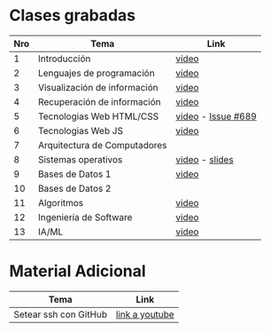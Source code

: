 # Clases grabadas

| Nro | Tema | Link |
| --- | ---- | ---- |
| 1 | Introducción | [video](https://drive.google.com/file/d/1S9ggFeUP-b5uns46_C9ps_iD4nFblc41/view) |
| 2 | Lenguajes de programación | [video](https://drive.google.com/file/d/1VFHRPmtMAPdxrCota3R34LMbOpi3Nayh/view) |
| 3 | Visualización de información | [video](https://drive.google.com/file/d/1YCbVlVLZw6aUm1wpYkTtX4S_bMcGGNIZ/view) |
| 4 | Recuperación de información | [video](https://drive.google.com/file/d/1krFipOT5C9XS7AwAjN0zNw0VprH8yY3q/view?usp=sharing)|
| 5 | Tecnologias Web HTML/CSS | [video](https://drive.google.com/file/d/1poJEOCYXpvDvSugaOOUiveGj8B-s4N-D/view?usp=sharing)  -  [Issue #689](https://github.com/Exploratorio-DCC-PUC/Syllabus/issues/689)|
| 6 | Tecnologias Web JS  |[video](https://drive.google.com/file/d/16EMTxuwDQkRlnbXCxlNYxrhSiSmHPMz2/view?usp=sharing)|
| 7 | Arquitectura de Computadores||
| 8 | Sistemas operativos |[video](https://drive.google.com/file/d/1nba-9XKHaAGIWwG0JvsShLRlnzRerjj_/view?usp=sharing)  -  [slides](http://iic2333.ing.puc.cl/slides/exploratorio-os.html#/)|
| 9 | Bases de Datos 1| [video](https://drive.google.com/file/d/1ERDoX4uhc7deYPnKgKmRC_SvsnO3AGS0/view?usp=sharing) |
| 10| Bases de Datos 2| |
| 11| Algoritmos |[video](https://drive.google.com/file/d/19dZ9laIxWMUEdgGwdDG34gxn2LQBCPpJ/view?usp=sharing)|
| 12| Ingeniería de Software | [video](https://drive.google.com/file/d/1xeo4WtBRU-x68zHtixJFkvBg7C1UUJtM/view?usp=sharing)|
| 13| IA/ML | [video](https://drive.google.com/file/d/1e5MnxuPl-JOtmPAHjCs3FbHNdMvpeQnX/view?usp=sharing)|




# Material Adicional

| Tema | Link |
| ------------- | ------------- |
| Setear ssh con GitHub | [link a youtube](https://www.youtube.com/watch?v=-cWJ7EQPuvc)|
